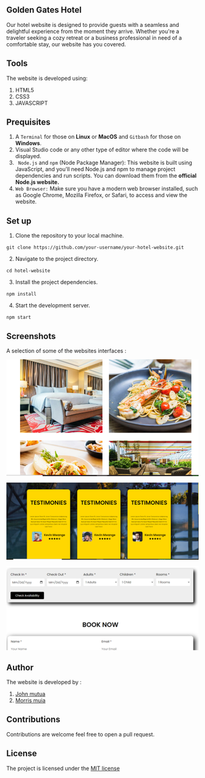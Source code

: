 ## Golden Gates Hotel
Our hotel website is designed to provide guests with a seamless and delightful experience from the moment they arrive. Whether you're a traveler seeking a cozy retreat or a business professional in need of a comfortable stay, our website has you covered.
## Tools
The website is developed using:
1. HTML5
2. CSS3
3. JAVASCRIPT
## Prequisites
1. A `Terminal` for those on **Linux** or **MacOS** and  `Gitbash` for those on **Windows**.
2. Visual Studio code or any other type of editor where the code will be displayed.
3. ` Node.js` and  `npm` (Node Package Manager): This website is built using JavaScript, and you'll need Node.js and npm to manage project dependencies and run scripts. You can download them from the **official Node.js website.**
4. `Web Browser:` Make sure you have a modern web browser installed, such as Google Chrome, Mozilla Firefox, or Safari, to access and view the website.
## Set up
1. Clone the repository to your local machine.

```
git clone https://github.com/your-username/your-hotel-website.git
```
2. Navigate to the project directory.
```
cd hotel-website
```
3. Install the project dependencies.
```
npm install
```
4. Start the development server.
```
npm start
```
## Screenshots
A selection of some of the websites interfaces :

![Gallery page](images/gallery.PNG)

![Reviews page](images/review.PNG)

![Booking page](images/book.PNG)

## Author
The website is developed by :
1. [John mutua](https://github.com/Issa783)
2. [Morris muia](https://github.com/morrismuia)

## Contributions
Contributions are welcome feel free to open a pull request.
## License
The project is licensed under the [MIT license]()

